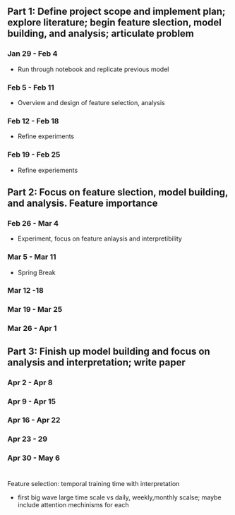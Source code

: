 ## Part 1: Define project scope and implement plan; explore literature; begin feature slection, model building, and analysis; articulate problem
### Jan 29 - Feb 4
- Run through notebook and replicate previous model
### Feb 5 - Feb 11 
- Overview and design of feature selection, analysis
### Feb 12 - Feb 18
- Refine experiments
### Feb 19 - Feb 25
- Refine experiements
## Part 2: Focus on feature slection, model building, and analysis. Feature importance
### Feb 26 - Mar 4
- Experiment, focus on feature anlaysis and interpretibility 
### Mar 5 - Mar 11
- Spring Break
### Mar 12 -18
### Mar 19 - Mar 25
### Mar 26 - Apr 1
## Part 3: Finish up model building and focus on analysis and interpretation; write paper 
### Apr 2 - Apr 8
### Apr 9 - Apr 15
### Apr 16 - Apr 22
### Apr 23 - 29
### Apr 30 - May 6


# 
Feature selection: temporal training time with interpretation
- first big wave large time scale vs daily, weekly,monthly scalse; maybe include attention mechinisms for each
